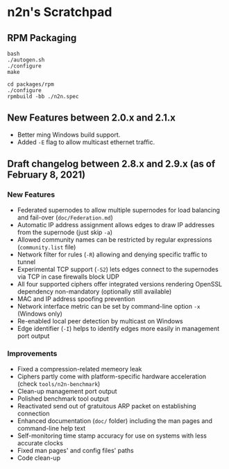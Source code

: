 # n2n's Scratchpad

## RPM Packaging

```
bash
./autogen.sh
./configure
make

cd packages/rpm
./configure
rpmbuild -bb ./n2n.spec
```

## New Features between 2.0.x and 2.1.x

- Better ming Windows build support.
- Added `-E` flag to allow multicast ethernet traffic.

## Draft changelog between 2.8.x and 2.9.x (as of February 8, 2021)

### New Features

- Federated supernodes to allow multiple supernodes for load balancing and fail-over (`doc/Federation.md`)
- Automatic IP address assignment allows edges to draw IP addresses from the supernode (just skip `-a`)
- Allowed community names can be restricted by regular expressions (`community.list` file)
- Network filter for rules (`-R`) allowing and denying specific traffic to tunnel
- Experimental TCP support (`-S2`) lets edges connect to the supernodes via TCP in case firewalls block UDP
- All four supported ciphers offer integrated versions rendering OpenSSL dependency non-mandatory (optionally still available)
- MAC and IP address spoofing prevention
- Network interface metric can be set by command-line option `-x` (Windows only)
- Re-enabled local peer detection by multicast on Windows
- Edge identifier (`-I`) helps to identify edges more easily in management port output

### Improvements

- Fixed a compression-related memeory leak
- Ciphers partly come with platform-specific hardware acceleration (check `tools/n2n-benchmark`)
- Clean-up management port output
- Polished benchmark tool output
- Reactivated send out of gratuitous ARP packet on establishing connection
- Enhanced documentation (`doc/` folder) including the man pages and command-line help text
- Self-monitoring time stamp accuracy for use on systems with less accurate clocks
- Fixed man pages' and config files' paths
- Code clean-up




